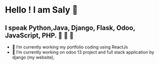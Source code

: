 # Hello ! I am Saly 👋

## I speak Python,Java, Django, Flask, Odoo, JavaScript, PHP.   :triumph: :triumph: :muscle:


- 🌱 I’m currently working my portfolio coding using ReactJs 
- 🔭 I’m currently working on odoo 13 project and full stack application by django (my website); 

 
<!--
**elmaroufa/elmaroufa** is a ✨ _special_ ✨ repository because its `README.md` (this file) appears on your GitHub profile.

Here are some ideas to get you started:

- 🔭 I’m currently working on ...
- 🌱 I’m currently learning ...
- 👯 I’m looking to collaborate on ...
- 🤔 I’m looking for help with ...
- 💬 Ask me about ...
- 📫 How to reach me: ...
- 😄 Pronouns: ...
- ⚡ Fun fact: ...
-->
